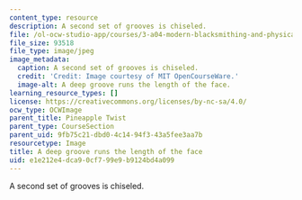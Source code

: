 ```yaml
---
content_type: resource
description: A second set of grooves is chiseled.
file: /ol-ocw-studio-app/courses/3-a04-modern-blacksmithing-and-physical-metallurgy-fall-2008/e1e212e4dca90cf799e9b9124bd4a099_110.jpg
file_size: 93518
file_type: image/jpeg
image_metadata:
  caption: A second set of grooves is chiseled.
  credit: 'Credit: Image courtesy of MIT OpenCourseWare.'
  image-alt: A deep groove runs the length of the face.
learning_resource_types: []
license: https://creativecommons.org/licenses/by-nc-sa/4.0/
ocw_type: OCWImage
parent_title: Pineapple Twist
parent_type: CourseSection
parent_uid: 9fb75c21-dbd0-4c14-94f3-43a5fee3aa7b
resourcetype: Image
title: A deep groove runs the length of the face
uid: e1e212e4-dca9-0cf7-99e9-b9124bd4a099
---
```

A second set of grooves is chiseled.